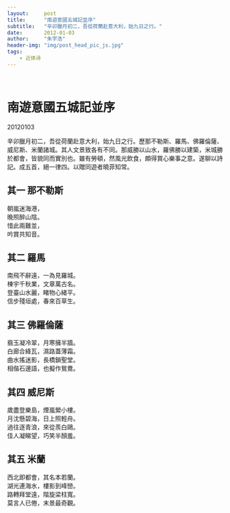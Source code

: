```yaml
---
layout:     post
title:      "南遊意國五城記並序"
subtitle:   "辛卯臘月初二，吾從荷蘭赴意大利，始九日之行。"
date:       2012-01-03
author:     "朱宇浩"
header-img: "img/post_head_pic_js.jpg"
tags:
    - 近体诗
---
```


​
# 南遊意國五城記並序
20120103

辛卯臘月初二，吾從荷蘭赴意大利，始九日之行。歷那不勒斯、羅馬、佛羅倫薩、威尼斯、米蘭諸城。其人文景致各有不同。那威勝以山水，羅佛勝以建築，米城勝於都會，皆貌同而實別也。雖有勞頓，然風光飲食，頗得賞心樂事之意。遂聊以詩記。成五首，絕一律四。以贈同遊者曉菲知常。

## 其一 那不勒斯
朝嵐迷海港，  
晚照醉山陰。  
惜此兩難並，  
吟賞共知音。  

## 其二 羅馬
南飛不辭遠，一為見羅城。  
棟宇千秋業，文章萬古名。  
登臺山水麗，睹物心緒平。  
信步殘垣處，春來百草生。

## 其三 佛羅倫薩
翡玉凝冷翠，月寒擁半牆。  
白廊合絳瓦，濕路蓋薄霜。  
曲水搖迷影，長橋鎖聖堂。  
相偕石邊語，也擬作鴛鴦。

## 其四 威尼斯
歲盡登樂島，煙嵐縈小樓。  
月沈懸碧海，日上照輕舟。  
過往逐青浪，來從羨白鷗。  
佳人凝睇望，巧笑半顏羞。

## 其五 米蘭
西北即都會，其名本若蘭。  
湖光連海水，樓影到峰巒。  
路轉拜堂遠，階旋梁柱寬。  
莫言人已倦，末景最奇觀。
